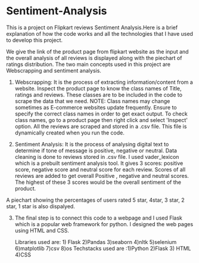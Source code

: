 # Sentiment-Analysis
This is a project on Flipkart reviews Sentiment Analysis.Here is a brief explanation of how the code works and all the technologies that I have used to develop this project.

We give the link of the product page from flipkart website as the input and the overall analysis of all reviews is displayed along with the piechart of ratings distribution.
The two main concepts used in  this project are Webscrapping and sentiment analysis.

1) Webscrapping: It is the process of extracting information/content from a website. Inspect the product page to know the class names of Title, ratings and reviews. These classes are to be included in the code to 
                 scrape the data that we need.
   NOTE: Class names may change sometimes as E-commerce websites update frequently. Ensure to specify the correct class names in order to get exact output. To check class names, go to a product page then right 
         click and select 'Inspect' option.
  All the reviews are scraped and stored in a .csv file. This file is dynamically created when you run the code.

2) Sentiment Analysis: It is the process of analysing digital text to determine if tone of message is positive, negative or neutral.
     Data cleaning is done to reviews stored in .csv file. I used vader_lexicon which is a prebuilt sentiment analysis tool. It gives 3 scores: positive score, negative score and neutral score for each review.
     Scores of all reviews are added to get overall Positive , negative and neutral scores. The highest of these 3 scores would be the overall sentiment of the product.

A piechart showing the percentages of users rated 5 star, 4star, 3 star, 2 star, 1 star is also dispalyed.

3) The final step is to connect this code to a webpage and I used Flask which is a popular web framework for python. I designed the web pages using HTML and CSS.

   Libraries used are: 1) Flask
                       2)Pandas
                       3)seaborn
                       4)nltk
                       5)selenium
                       6)matplotlib
                       7)csv
                       8)os
   Techstacks used are :1)Python
                        2)Flask
                        3) HTML
                        4)CSS
   
   
